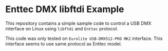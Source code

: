 # Enttec DMX libftdi Example

This repository contains a simple sample code to control a USB DMX interface
on Linux using `libftdi` and `Enttec` protocol.

This code was only tested on `Eurolite USB-DMX512-PRO MK2` interface. This interface
seems to use same protocol as Enttec model.
